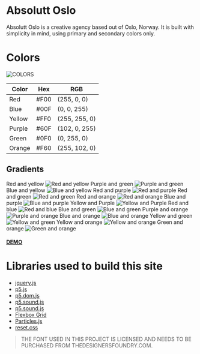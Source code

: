 # Absolutt Oslo

Absolutt Oslo is a creative agency based out of Oslo, Norway. It is built with simplicity in mind, using primary and secondary colors only. 

# Colors

![COLORS](https://github.com/christerwaters/ao-frontend/blob/master/img/colors.jpg "Logo Title Text 1")

|Color		| Hex  	| RGB  		  	|
|-----------|-------|---------------|
| Red		| #F00	| (255, 0, 0)	|
| Blue		| #00F  | (0, 0, 255)	|
| Yellow	| #FF0	| (255, 255, 0) |
| Purple	| #60F	| (102, 0, 255)	|
| Green		| #0F0	| (0, 255, 0)	|
| Orange	| #F60	| (255, 102, 0)	|

## Gradients

Red and yellow
![Red and yellow](https://github.com/christerwaters/ao-frontend/blob/master/img/r-y.jpg "Red and yellow gradient")
Purple and green
![Purple and green](https://github.com/christerwaters/ao-frontend/blob/master/img/p-g.jpg "Purple and green gradient")
Blue and yellow
![Blue and yellow](https://github.com/christerwaters/ao-frontend/blob/master/img/b-y.jpg "Blue and yellow gradient")
Red and purple
![Red and purple](https://github.com/christerwaters/ao-frontend/blob/master/img/r-p.jpg "Red and purple gradient")
Red and green
![Red and green](https://github.com/christerwaters/ao-frontend/blob/master/img/r-g.jpg "Red and green gradient")
Red and orange
![Red and orange](https://github.com/christerwaters/ao-frontend/blob/master/img/r-o.jpg "Red and orange gradient")
Blue and purple
![Blue and purple](https://github.com/christerwaters/ao-frontend/blob/master/img/b-p.jpg "Blue and purple gradient")
Yellow and Purple
![Yellow and Purple](https://github.com/christerwaters/ao-frontend/blob/master/img/y-p.jpg "Yellow and Purple gradient")
Red and blue
![Red and blue ](https://github.com/christerwaters/ao-frontend/blob/master/img/r-b.jpg "Red and blue gradient")
Blue and green
![Blue and green](https://github.com/christerwaters/ao-frontend/blob/master/img/b-g.jpg "Blue and green gradient")
Purple and orange
![Purple and orange](https://github.com/christerwaters/ao-frontend/blob/master/img/p-o.jpg "Purple and orange gradient")
Blue and orange
![Blue and orange](https://github.com/christerwaters/ao-frontend/blob/master/img/b-o.jpg "Blue and orange gradient")
Yellow and green
![Yellow and green](https://github.com/christerwaters/ao-frontend/blob/master/img/y-g.jpg "Yellow and green gradient")
Yellow and orange
![Yellow and orange](https://github.com/christerwaters/ao-frontend/blob/master/img/y-o.jpg "Yellow and orange gradient")
Green and orange
![Green and orange](https://github.com/christerwaters/ao-frontend/blob/master/img/g-o.jpg "Green and orange gradient")

#### [DEMO](http://34.76.50.241/ao-frontend/ "Demo Site")

# Libraries used to build this site
* [jquery.js](http://jquery.com/ "Jquery")
* [p5.js](https://p5js.org/download/ "P5")
* [p5.dom.js](https://p5js.org/download/ "P5 DOM")
* [p5.sound.js](https://p5js.org/download/ "P5 Sound")
* [p5.sound.js](https://p5js.org/download/ "P5 Sound")
* [Flexbox Grid](http://flexboxgrid.com/ "Flexbox Grid")
* [Particles.js](https://github.com/VincentGarreau/particles.js/ "Particles JS")
* [reset.css](https://meyerweb.com/eric/tools/css/reset/ "CSS Reset")

> THE FONT USED IN THIS PROJECT IS LICENSED AND NEEDS TO BE PURCHASED FROM THEDESIGNERSFOUNDRY.COM.